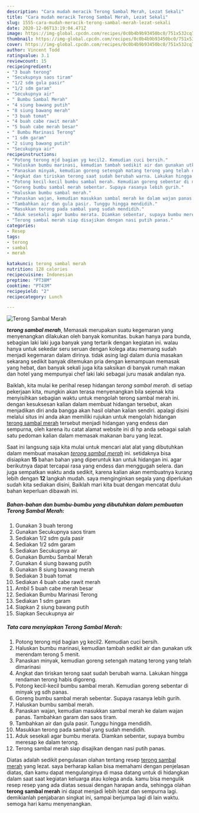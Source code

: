 ```yaml
---
description: "Cara mudah meracik Terong Sambal Merah, Lezat Sekali"
title: "Cara mudah meracik Terong Sambal Merah, Lezat Sekali"
slug: 1555-cara-mudah-meracik-terong-sambal-merah-lezat-sekali
date: 2020-12-06T13:19:04.471Z
image: https://img-global.cpcdn.com/recipes/0c0b4b9b93450bc0/751x532cq70/terong-sambal-merah-foto-resep-utama.jpg
thumbnail: https://img-global.cpcdn.com/recipes/0c0b4b9b93450bc0/751x532cq70/terong-sambal-merah-foto-resep-utama.jpg
cover: https://img-global.cpcdn.com/recipes/0c0b4b9b93450bc0/751x532cq70/terong-sambal-merah-foto-resep-utama.jpg
author: Vincent Todd
ratingvalue: 3.1
reviewcount: 15
recipeingredient:
- "3 buah terong"
- "Secukupnya saos tiram"
- "1/2 sdm gula pasir"
- "1/2 sdm garam"
- "Secukupnya air"
- " Bumbu Sambal Merah"
- "4 siung bawang putih"
- "8 siung bawang merah"
- "3 buah tomat"
- "4 buah cabe rawit merah"
- "5 buah cabe merah besar"
- " Bumbu Marinasi Terong"
- "1 sdm garam"
- "2 siung bawang putih"
- "Secukupnya air"
recipeinstructions:
- "Potong terong mjd bagian yg kecil2. Kemudian cuci bersih."
- "Haluskan bumbu marinasi, kemudian tambah sedikit air dan gunakan utk merendam terong 5 menit."
- "Panaskan minyak, kemudian goreng setengah matang terong yang telah dimarinasi"
- "Angkat dan tiriskan terong saat sudah berubah warna. Lakukan hingga rendaman terong habis digoreng."
- "Potong kecil-kecil bumbu sambal merah. Kemudian goreng sebentar di minyak yg sdh panas."
- "Goreng bumbu sambal merah sebentar. Supaya rasanya lebih gurih."
- "Haluskan bumbu sambal merah."
- "Panaskan wajan, kemudian masukkan sambal merah ke dalam wajan panas. Tambahkan garam dan saos tiram."
- "Tambahkan air dan gula pasir. Tunggu hingga mendidih."
- "Masukkan terong pada sambal yang sudah mendidih."
- "Aduk sesekali agar bumbu merata. Diamkan sebentar, supaya bumbu meresap ke dalam terong."
- "Terong sambal merah siap disajikan dengan nasi putih panas."
categories:
- Resep
tags:
- terong
- sambal
- merah

katakunci: terong sambal merah 
nutrition: 128 calories
recipecuisine: Indonesian
preptime: "PT38M"
cooktime: "PT43M"
recipeyield: "2"
recipecategory: Lunch

---
```



![Terong Sambal Merah](https://img-global.cpcdn.com/recipes/0c0b4b9b93450bc0/751x532cq70/terong-sambal-merah-foto-resep-utama.jpg)

<b><i>terong sambal merah</i></b>, Memasak merupakan suatu kegemaran yang menyenangkan dilakukan oleh banyak komunitas. bukan hanya para bunda, sebagian laki laki juga banyak yang tertarik dengan kegiatan ini. walau hanya untuk sekedar seru seruan dengan kolega atau memang sudah menjadi kegemaran dalam dirinya. tidak asing lagi dalam dunia masakan sekarang sedikit banyak ditemukan pria dengan kemampuan memasak yang hebat, dan banyak sekali juga kita saksikan di banyak rumah makan dan hotel yang mempunyai chef laki laki sebagai juru masak andalan nya.

Baiklah, kita mulai ke perihal resep hidangan <i>terong sambal merah</i>. di setiap pekerjaan kita, mungkin akan terasa menyenangkan bila sejenak kita menyisihkan sebagian waktu untuk mengolah terong sambal merah ini. dengan kesuksesan kalian dalam membuat hidangan tersebut, akan menjadikan diri anda bangga akan hasil olahan kalian sendiri. apalagi disini melalui situs ini anda akan memiliki rujukan untuk mengolah hidangan <u>terong sambal merah</u> tersebut menjadi hidangan yang endess dan sempurna, oleh karena itu catat alamat website ini di hp anda sebagai salah satu pedoman kalian dalam memasak makanan baru yang lezat.




Saat ini langsung saja kita mulai untuk mencari alat alat yang dibutuhkan dalam membuat masakan <u><i>terong sambal merah</i></u> ini. setidaknya bisa disiapkan <b>15</b> bahan bahan yang diperuntuk kan untuk hidangan ini. agar berikutnya dapat tercapai rasa yang endess dan menggugah selera. dan juga sempatkan waktu anda sedikit, karena kalian akan membuatnya kurang lebih dengan <b>12</b> langkah mudah. saya menginginkan segala yang diperlukan sudah kita sediakan disini, Baiklah mari kita buat dengan mencatat dulu bahan keperluan dibawah ini.

<!--inarticleads1-->

##### Bahan-bahan dan bumbu-bumbu yang dibutuhkan dalam pembuatan Terong Sambal Merah:

1. Gunakan 3 buah terong
1. Gunakan Secukupnya saos tiram
1. Sediakan 1/2 sdm gula pasir
1. Sediakan 1/2 sdm garam
1. Sediakan Secukupnya air
1. Gunakan  Bumbu Sambal Merah
1. Gunakan 4 siung bawang putih
1. Gunakan 8 siung bawang merah
1. Sediakan 3 buah tomat
1. Sediakan 4 buah cabe rawit merah
1. Ambil 5 buah cabe merah besar
1. Sediakan  Bumbu Marinasi Terong
1. Sediakan 1 sdm garam
1. Siapkan 2 siung bawang putih
1. Siapkan Secukupnya air




<!--inarticleads2-->

##### Tata cara menyiapkan Terong Sambal Merah:

1. Potong terong mjd bagian yg kecil2. Kemudian cuci bersih.
1. Haluskan bumbu marinasi, kemudian tambah sedikit air dan gunakan utk merendam terong 5 menit.
1. Panaskan minyak, kemudian goreng setengah matang terong yang telah dimarinasi
1. Angkat dan tiriskan terong saat sudah berubah warna. Lakukan hingga rendaman terong habis digoreng.
1. Potong kecil-kecil bumbu sambal merah. Kemudian goreng sebentar di minyak yg sdh panas.
1. Goreng bumbu sambal merah sebentar. Supaya rasanya lebih gurih.
1. Haluskan bumbu sambal merah.
1. Panaskan wajan, kemudian masukkan sambal merah ke dalam wajan panas. Tambahkan garam dan saos tiram.
1. Tambahkan air dan gula pasir. Tunggu hingga mendidih.
1. Masukkan terong pada sambal yang sudah mendidih.
1. Aduk sesekali agar bumbu merata. Diamkan sebentar, supaya bumbu meresap ke dalam terong.
1. Terong sambal merah siap disajikan dengan nasi putih panas.




Diatas adalah sedikit pengulasan olahan tentang resep <u>terong sambal merah</u> yang lezat. saya berharap kalian bisa memahami dengan penjelasan diatas, dan kamu dapat mengulanginya di masa datang untuk di hidangkan dalam saat saat kegiatan keluarga atau kolega anda. kamu bisa mengulik resep resep yang ada diatas sesuai dengan harapan anda, sehingga olahan <b>terong sambal merah</b> ini dapat menjadi lebih lezat dan sempurna lagi. demikianlah penjabaran singkat ini, sampai berjumpa lagi di lain waktu. semoga hari kamu menyenangkan.
